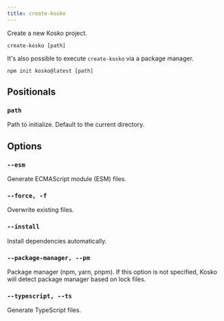 ```yaml
---
title: create-kosko
---
```


Create a new Kosko project.

```shell
create-kosko [path]
```

It's also possible to execute `create-kosko` via a package manager.

```shell npm2yarn
npm init kosko@latest [path]
```

## Positionals

### `path`

Path to initialize. Default to the current directory.

## Options

### `--esm`

Generate ECMAScript module (ESM) files.

### `--force, -f`

Overwrite existing files.

### `--install`

Install dependencies automatically.

### `--package-manager, --pm`

Package manager (npm, yarn, pnpm). If this option is not specified, Kosko will detect package manager based on lock files.

### `--typescript, --ts`

Generate TypeScript files.
